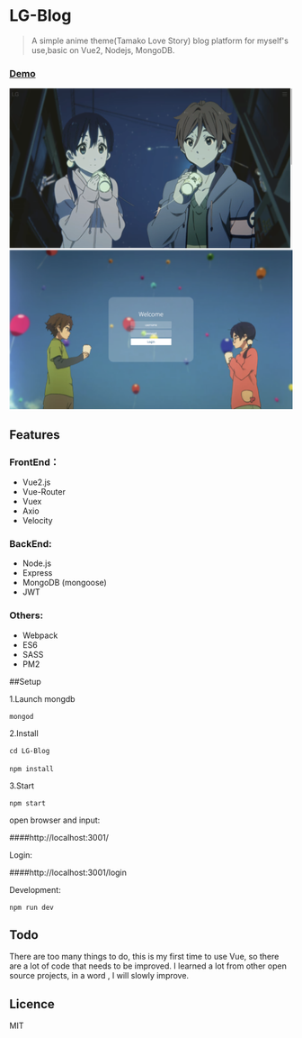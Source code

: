 
# LG-Blog

> A simple anime theme(Tamako Love Story) blog platform for myself's use,basic on Vue2, Nodejs, MongoDB.


### [Demo](http://todaylg.com)


![image](https://github.com/todaylg/LG-Blog/blob/master/src/assets/img/intro.png)
![image](https://github.com/todaylg/LG-Blog/blob/master/src/assets/img/intro1.png)

## Features

### FrontEnd：
* Vue2.js
* Vue-Router
* Vuex
* Axio
* Velocity

### BackEnd:
* Node.js
* Express
* MongoDB (mongoose)
* JWT

### Others:
* Webpack
* ES6
* SASS
* PM2


##Setup

1.Launch mongdb

```
mongod
```
2.Install 

```
cd LG-Blog

npm install
```
3.Start

```
npm start
```
open browser and input:

####http://localhost:3001/

Login:

####http://localhost:3001/login


Development:

```
npm run dev
```

## Todo
There are too many things to do, this is my first time to use Vue, so there are a lot of code that needs to be improved. I learned a lot from other open source projects, in a word , I will slowly improve.

## Licence
MIT
